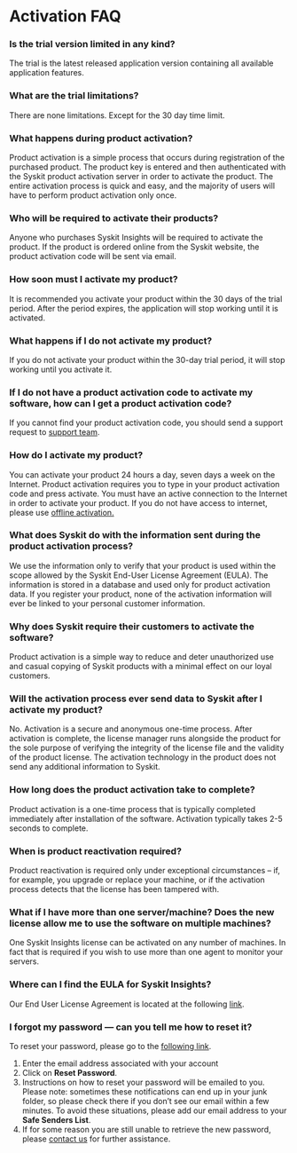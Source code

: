 # Activation FAQ

### Is the trial version limited in any kind?

The trial is the latest released application version containing all available application features.

### What are the trial limitations?

There are none limitations. Except for the 30 day time limit.

### What happens during product activation?

Product activation is a simple process that occurs during registration of the purchased product. The product key is entered and then authenticated with the Syskit product activation server in order to activate the product. The entire activation process is quick and easy, and the majority of users will have to perform product activation only once.

### Who will be required to activate their products?

Anyone who purchases Syskit Insights will be required to activate the product. If the product is ordered online from the Syskit website, the product activation code will be sent via email.

### How soon must I activate my product?

It is recommended you activate your product within the 30 days of the trial period. After the period expires, the application will stop working until it is activated.

### What happens if I do not activate my product?

If you do not activate your product within the 30-day trial period, it will stop working until you activate it.

### If I do not have a product activation code to activate my software, how can I get a product activation code?

If you cannot find your product activation code, you should send a support request to [support team](https://www.syskit.com/company/contact-us/).

### How do I activate my product?

You can activate your product 24 hours a day, seven days a week on the Internet. Product activation requires you to type in your product activation code and press activate. You must have an active connection to the Internet in order to activate your product. If you do not have access to internet, please use [offline activation.](online-offline-activation.md#offline-activation)

### What does Syskit do with the information sent during the product activation process?

We use the information only to verify that your product is used within the scope allowed by the Syskit End-User License Agreement \(EULA\). The information is stored in a database and used only for product activation data. If you register your product, none of the activation information will ever be linked to your personal customer information.

### Why does Syskit require their customers to activate the software?

Product activation is a simple way to reduce and deter unauthorized use and casual copying of Syskit products with a minimal effect on our loyal customers.

### Will the activation process ever send data to Syskit after I activate my product?

No. Activation is a secure and anonymous one-time process. After activation is complete, the license manager runs alongside the product for the sole purpose of verifying the integrity of the license file and the validity of the product license. The activation technology in the product does not send any additional information to Syskit.

### How long does the product activation take to complete?

Product activation is a one-time process that is typically completed immediately after installation of the software. Activation typically takes 2-5 seconds to complete.

### When is product reactivation required?

Product reactivation is required only under exceptional circumstances – if, for example, you upgrade or replace your machine, or if the activation process detects that the license has been tampered with.

### What if I have more than one server/machine? Does the new license allow me to use the software on multiple machines?

One Syskit Insights license can be activated on any number of machines. In fact that is required if you wish to use more than one agent to monitor your servers.

### Where can I find the EULA for Syskit Insights?

Our End User License Agreement is located at the following [link](https://www.syskit.com/eula).

### I forgot my password — can you tell me how to reset it?

To reset your password, please go to the [following link](https://my.syskit.com/ForgotPassword.aspx). 

1. Enter the email address associated with your account
2. Click on **Reset Password**.
3. Instructions on how to reset your password will be emailed to you. Please note: sometimes these notifications can end up in your junk folder, so please check there if you don’t see our email within a few minutes. To avoid these situations, please add our email address to your **Safe Senders List**.
4. If for some reason you are still unable to retrieve the new password, please [contact us](https://www.syskit.com/company/contact-us/) for further assistance.

